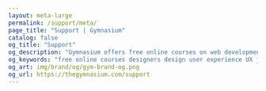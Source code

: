 ```yaml
---
layout: meta-large
permalink: /support/meta/
page_title: "Support | Gymnasium"
catalog: false
og_title: "Support"
og_description: "Gymnasium offers free online courses on web development, design, user experience, and content creation."
og_keywords: "free online courses designers design user experience UX javascript node nodejs sketch wordpress drupal UI"
og_art: img/brand/og/gym-brand-og.png
og_url: https://thegymnasium.com/support
---
```

